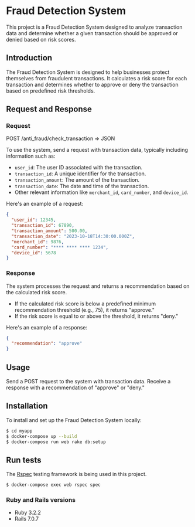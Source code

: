 # Fraud Detection System

This project is a Fraud Detection System designed to analyze transaction data and determine whether a given transaction should be approved or denied based on risk scores.

## Introduction

The Fraud Detection System is designed to help businesses protect themselves from fraudulent transactions. It calculates a risk score for each transaction and determines whether to approve or deny the transaction based on predefined risk thresholds.

## Request and Response

### Request

POST /anti_fraud/check_transaction => JSON

To use the system, send a request with transaction data, typically including information such as:

- `user_id`: The user ID associated with the transaction.
- `transaction_id`: A unique identifier for the transaction.
- `transaction_amount`: The amount of the transaction.
- `transaction_date`: The date and time of the transaction.
- Other relevant information like `merchant_id`, `card_number`, and `device_id`.

Here's an example of a request:

```json
{
  "user_id": 12345,
  "transaction_id": 67890,
  "transaction_amount": 500.00,
  "transaction_date": "2023-10-18T14:30:00.000Z",
  "merchant_id": 9876,
  "card_number": "**** **** **** 1234",
  "device_id": 5678
}
```

### Response

The system processes the request and returns a recommendation based on the calculated risk score.

- If the calculated risk score is below a predefined minimum recommendation threshold (e.g., 75), it returns "approve."
- If the risk score is equal to or above the threshold, it returns "deny."

Here's an example of a response:

```json
{
  "recommendation": "approve"
}
```

## Usage

Send a POST request to the system with transaction data.
Receive a response with a recommendation of "approve" or "deny."

## Installation

To install and set up the Fraud Detection System locally:

```sh
$ cd myapp
$ docker-compose up --build
$ docker-compose run web rake db:setup
```

## Run tests

The [Rspec](https://github.com/rspec/rspec-rails) testing framework is being used in this project.
```sh
$ docker-compose exec web rspec spec
```

### Ruby and Rails versions

- Ruby 3.2.2
- Rails 7.0.7